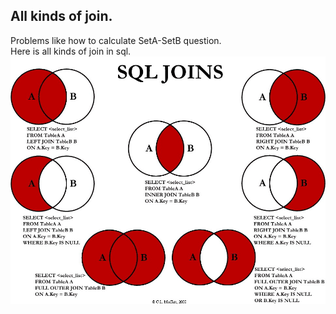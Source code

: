 ## All kinds of join.
   Problems like how to calculate SetA-SetB question.    
   Here is all kinds of join in sql. 
   ![sql_join](sql_join.jpg)
